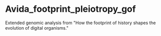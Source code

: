 # Avida_footprint_pleiotropy_gof
Extended genomic analysis from "How the footprint of history shapes the evolution of digital organisms." 
